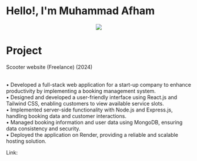 # Hello!, I'm Muhammad Afham

<p align="center">
  <a href="https://skillicons.dev">
    <img src="https://skillicons.dev/icons?i=git,react,nodejs,arduino,express" />
  </a>
</p>

# Project

<p>Scooter website (Freelance)	(2024)</p> 

<br/>
•	Developed a full-stack web application for a start-up company to enhance productivity by implementing a booking management system.
</br>
•	Designed and developed a user-friendly interface using React.js and Tailwind CSS, enabling customers to view available service slots.
</br>
•	Implemented server-side functionality with Node.js and Express.js, handling booking data and customer interactions.
</br>
•	Managed booking information and user data using MongoDB, ensuring data consistency and security.
</br>
•	Deployed the application on Render, providing a reliable and scalable hosting solution.
</br>

<p>Link: <a href="https://swyft-scooter.onrender.com"></a></p>
